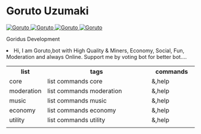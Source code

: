 # Goruto Uzumaki

<a href="https://top.gg/bot/584691692897042442" >
  <img src="https://top.gg/api/widget/status/584691692897042442.svg" alt="Goruto" />
</a>

<a href="https://top.gg/bot/584691692897042442" >
  <img src="https://top.gg/api/widget/upvotes/584691692897042442.svg" alt="Goruto" />
</a>

<a href="https://top.gg/bot/584691692897042442" >
  <img src="https://top.gg/api/widget/lib/584691692897042442.svg" alt="Goruto" />
</a>

<a href="https://top.gg/bot/584691692897042442" >
  <img src="https://top.gg/api/widget/owner/584691692897042442.svg" alt="Goruto" />
</a>


Goridus Development












<li>Hi, I am Goruto,bot with High Quality & Miners, Economy, Social, Fun, Moderation and always Online. Support me by voting bot for better bot....</li>

<table id="komuttlarr">
                    <tbody><tr class="header">
                        <th style="width:15%;">list</th>
                        <th style="width:60%;">tags</th>
                        <th style="width:25%;">commands</th>
                    </tr>
                    <tr>
                        <td>
                            core
                        </td>
                        <td>
                            list commands core
                        </td>
                        <td>
                            &,help
                        </td>
                    </tr>
                    <tr>
                        <td>
                            moderation
                        </td>
                        <td>
                            list commands moderation
                        </td>
                        <td>
                            &,help
                        </td>
                    </tr>
                    <tr>
                        <td>music</td>
                        <td>
                            list commands music
                        </td>
                        <td>
                           &,help</td>
                    </tr>
                    <tr>
                        <td>economy</td>
                        <td>
                            list commands economy
                        </td>
                        <td>
                            &,help
                        </td>
                    </tr>
                    <tr>
                        <td>
                            utility
                        </td>
                        <td>
                            list commands utility                       </td>
                        <td>&,help </td>
                    </tr>
                    <tr>
                        <td>                      
                    </tr>
                </tbody></table>
                

